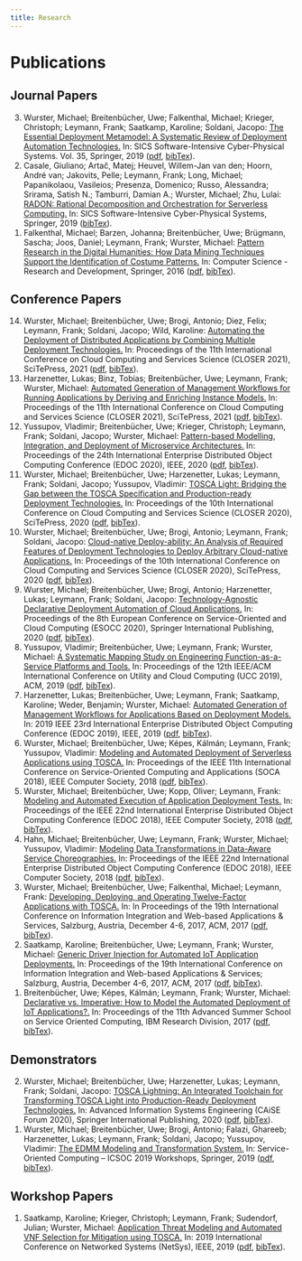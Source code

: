 ```yaml
---
title: Research
---
```


# Publications

## Journal Papers

<ol reversed="">
<li><!-- BibTexKey: Wurster2019_EDMM --> Wurster, Michael; Breitenbücher, Uwe; Falkenthal, Michael; Krieger, Christoph; Leymann, Frank; Saatkamp, Karoline; Soldani, Jacopo: <a href="http://www2.informatik.uni-stuttgart.de/cgi-bin/NCSTRL/NCSTRL_view.pl?id=ART-2019-17">The Essential Deployment Metamodel: A Systematic Review of Deployment Automation Technologies.</a> In: SICS Software-Intensive Cyber-Physical Systems. Vol. 35, Springer, 2019 (<a href="https://link.springer.com/content/pdf/10.1007/s00450-019-00412-x.pdf" aria-label="PDF" target="new">pdf</a>, <a href="http://193.196.53.174:8060/bibtex?bibTexString=true&amp;id=Wurster2019_EDMM" target="new">bibTex</a>).</li>
<li><!-- BibTexKey: Casale2019_RADON --> Casale, Giuliano; Artač, Matej; Heuvel, Willem-Jan van den; Hoorn, André van; Jakovits, Pelle; Leymann, Frank; Long, Michael; Papanikolaou, Vasileios; Presenza, Domenico; Russo, Alessandra; Srirama, Satish N.; Tamburri, Damian A.; Wurster, Michael; Zhu, Lulai: <a href="http://www2.informatik.uni-stuttgart.de/cgi-bin/NCSTRL/NCSTRL_view.pl?id=ART-2019-16">RADON: Rational Decomposition and Orchestration for Serverless Computing.</a> In: SICS Software-Intensive Cyber-Physical Systems, Springer, 2019 (<a href="http://193.196.53.174:8060/bibtex?bibTexString=true&amp;id=Casale2019_RADON" target="new">bibTex</a>).</li>
<li><!-- BibTexKey: ART-2016-15 --> Falkenthal, Michael; Barzen, Johanna; Breitenbücher, Uwe; Brügmann, Sascha; Joos, Daniel; Leymann, Frank; Wurster, Michael: <a href="http://www2.informatik.uni-stuttgart.de/cgi-bin/NCSTRL/NCSTRL_view.pl?id=ART-2016-15">Pattern Research in the Digital Humanities: How Data Mining Techniques Support the Identification of Costume Patterns.</a> In: Computer Science - Research and Development, Springer, 2016 (<a href="https://www.iaas.uni-stuttgart.de/publications/ART-2016-15-Pattern-research-in-the-digital-humanities.pdf" aria-label="PDF" target="new">pdf</a>, <a href="http://193.196.53.174:8060/bibtex?bibTexString=true&amp;id=ART-2016-15" target="new">bibTex</a>).</li>
</ol>

## Conference Papers

<ol reversed="">
<li><!-- BibTexKey: Wurster2021_CombiningDeploymentTechnologies --> Wurster, Michael; Breitenbücher, Uwe; Brogi, Antonio; Diez, Felix; Leymann, Frank; Soldani, Jacopo; Wild, Karoline: <a href="https://www.scitepress.org/PublicationsDetail.aspx?ID=jTnrQW1dMfU=&amp;t=1">Automating the Deployment of Distributed Applications by Combining Multiple Deployment Technologies.</a> In: Proceedings of the 11th International Conference on Cloud Computing and Services Science (CLOSER 2021), SciTePress, 2021 (<a href="https://www.iaas.uni-stuttgart.de/publications/Wurster2021_CombiningDeploymentTechnologies.pdf" aria-label="PDF" target="new">pdf</a>, <a href="http://193.196.53.174:8060/bibtex?bibTexString=true&amp;id=Wurster2021_CombiningDeploymentTechnologies" target="new">bibTex</a>).</li>
<li><!-- BibTexKey: Harzenetter2021_ManageRunningApplications --> Harzenetter, Lukas; Binz, Tobias; Breitenbücher, Uwe; Leymann, Frank; Wurster, Michael: <a href="https://www.scitepress.org/PublicationsDetail.aspx?ID=mo00ZHyrCGg=">Automated Generation of Management Workflows for Running Applications by Deriving and Enriching Instance Models.</a> In: Proceedings of the 11th International Conference on Cloud Computing and Services Science (CLOSER 2021), SciTePress, 2021 (<a href="https://www.iaas.uni-stuttgart.de/publications/Harzenetter2021_ManageRunningApplications.pdf" aria-label="PDF" target="new">pdf</a>, <a href="http://193.196.53.174:8060/bibtex?bibTexString=true&amp;id=Harzenetter2021_ManageRunningApplications" target="new">bibTex</a>).</li>
<li><!-- BibTexKey: Yussupov2020_Pattern-basedMSAModeling --> Yussupov, Vladimir; Breitenbücher, Uwe; Krieger, Christoph; Leymann, Frank; Soldani, Jacopo; Wurster, Michael: <a href="https://ieeexplore.ieee.org/document/9233043">Pattern-based Modelling, Integration, and Deployment of Microservice Architectures.</a> In: Proceedings of the 24th International Enterprise Distributed Object Computing Conference (EDOC 2020), IEEE, 2020 (<a href="https://www.iaas.uni-stuttgart.de/publications/INPROC-2020-49-Pattern-basedMSAModeling.pdf" aria-label="PDF" target="new">pdf</a>, <a href="http://193.196.53.174:8060/bibtex?bibTexString=true&amp;id=Yussupov2020_Pattern-basedMSAModeling" target="new">bibTex</a>).</li>
<li><!-- BibTexKey: Wurster2020_TOSCALight --> Wurster, Michael; Breitenbücher, Uwe; Harzenetter, Lukas; Leymann, Frank; Soldani, Jacopo; Yussupov, Vladimir: <a href="http://www2.informatik.uni-stuttgart.de/cgi-bin/NCSTRL/NCSTRL_view.pl?id=INPROC-2020-26">TOSCA Light: Bridging the Gap between the TOSCA Specification and Production-ready Deployment Technologies.</a> In: Proceedings of the 10th International Conference on Cloud Computing and Services Science (CLOSER 2020), SciTePress, 2020 (<a href="https://www.iaas.uni-stuttgart.de/publications/Wurster_TOSCA_Light.pdf" aria-label="PDF" target="new">pdf</a>, <a href="http://193.196.53.174:8060/bibtex?bibTexString=true&amp;id=Wurster2020_TOSCALight" target="new">bibTex</a>).</li>
<li><!-- BibTexKey: Wurster2020_CloudNativeDeployAbility --> Wurster, Michael; Breitenbücher, Uwe; Brogi, Antonio; Leymann, Frank; Soldani, Jacopo: <a href="http://www2.informatik.uni-stuttgart.de/cgi-bin/NCSTRL/NCSTRL_view.pl?id=INPROC-2020-25">Cloud-native Deploy-ability: An Analysis of Required Features of Deployment Technologies to Deploy Arbitrary Cloud-native Applications.</a> In: Proceedings of the 10th International Conference on Cloud Computing and Services Science (CLOSER 2020), SciTePress, 2020 (<a href="https://www.iaas.uni-stuttgart.de/publications/Wurster_Cloud_Native_Deploy_Ability.pdf" aria-label="PDF" target="new">pdf</a>, <a href="http://193.196.53.174:8060/bibtex?bibTexString=true&amp;id=Wurster2020_CloudNativeDeployAbility" target="new">bibTex</a>).</li>
<li><!-- BibTexKey: Wurster2020_EDMM_SaaS_PaaS --> Wurster, Michael; Breitenbücher, Uwe; Brogi, Antonio; Harzenetter, Lukas; Leymann, Frank; Soldani, Jacopo: <a href="http://www2.informatik.uni-stuttgart.de/cgi-bin/NCSTRL/NCSTRL_view.pl?id=INPROC-2020-13">Technology-Agnostic Declarative Deployment Automation of Cloud Applications.</a> In: Proceedings of the 8th European Conference on Service-Oriented and Cloud Computing (ESOCC 2020), Springer International Publishing, 2020 (<a href="https://www.iaas.uni-stuttgart.de/publications/INPROC-2020-13-Technology-Agnostic-Declarative-Deployment-Automation.pdf" aria-label="PDF" target="new">pdf</a>, <a href="http://193.196.53.174:8060/bibtex?bibTexString=true&amp;id=Wurster2020_EDMM_SaaS_PaaS" target="new">bibTex</a>).</li>
<li><!-- BibTexKey: Yussupov2019_SystematicMappingStudy --> Yussupov, Vladimir; Breitenbücher, Uwe; Leymann, Frank; Wurster, Michael: <a href="http://www2.informatik.uni-stuttgart.de/cgi-bin/NCSTRL/NCSTRL_view.pl?id=INPROC-2019-37">A Systematic Mapping Study on Engineering Function-as-a-Service Platforms and Tools.</a> In: Proceedings of the 12th IEEE/ACM International Conference on Utility and Cloud Computing (UCC 2019), ACM, 2019 (<a href="https://www.iaas.uni-stuttgart.de/publications/Yussupov2019_SystematicMappingStudyFaaS.pdf" aria-label="PDF" target="new">pdf</a>, <a href="http://193.196.53.174:8060/bibtex?bibTexString=true&amp;id=Yussupov2019_SystematicMappingStudy" target="new">bibTex</a>).</li>
<li><!-- BibTexKey: Harzenetter2019_ManagementWorkflows --> Harzenetter, Lukas; Breitenbücher, Uwe; Leymann, Frank; Saatkamp, Karoline; Weder, Benjamin; Wurster, Michael: <a href="http://www2.informatik.uni-stuttgart.de/cgi-bin/NCSTRL/NCSTRL_view.pl?id=INPROC-2019-33">Automated Generation of Management Workflows for Applications Based on Deployment Models.</a> In: 2019 IEEE 23rd International Enterprise Distributed Object Computing Conference (EDOC 2019), IEEE, 2019 (<a href="https://www.iaas.uni-stuttgart.de/publications/INPROC-2019-33-Adding_Managment_Features.pdf" aria-label="PDF" target="new">pdf</a>, <a href="http://193.196.53.174:8060/bibtex?bibTexString=true&amp;id=Harzenetter2019_ManagementWorkflows" target="new">bibTex</a>).</li>
<li><!-- BibTexKey: Wurster2018_ModelingServerlessTOSCA --> Wurster, Michael; Breitenbücher, Uwe; Képes, Kálmán; Leymann, Frank; Yussupov, Vladimir: <a href="http://www2.informatik.uni-stuttgart.de/cgi-bin/NCSTRL/NCSTRL_view.pl?id=INPROC-2018-48">Modeling and Automated Deployment of Serverless Applications using TOSCA.</a> In: Proceedings of the IEEE 11th International Conference on Service-Oriented Computing and Applications (SOCA 2018), IEEE Computer Society, 2018 (<a href="https://www.iaas.uni-stuttgart.de/publications/INPROC-2018-48-Modeling-and-Automated-Deployment-of-Serverless-Applications-using-TOSCA.pdf" aria-label="PDF" target="new">pdf</a>, <a href="http://193.196.53.174:8060/bibtex?bibTexString=true&amp;id=Wurster2018_ModelingServerlessTOSCA" target="new">bibTex</a>).</li>
<li><!-- BibTexKey: Wurster2018_DeploymentTesting --> Wurster, Michael; Breitenbücher, Uwe; Kopp, Oliver; Leymann, Frank: <a href="http://www2.informatik.uni-stuttgart.de/cgi-bin/NCSTRL/NCSTRL_view.pl?id=INPROC-2018-41">Modeling and Automated Execution of Application Deployment Tests.</a> In: Proceedings of the IEEE 22nd International Enterprise Distributed Object Computing Conference (EDOC 2018), IEEE Computer Society, 2018 (<a href="https://www.iaas.uni-stuttgart.de/publications/INPROC-2018-41-Modeling-and-Automated-Execution-of-Application-Deployment-Tests.pdf" aria-label="PDF" target="new">pdf</a>, <a href="http://193.196.53.174:8060/bibtex?bibTexString=true&amp;id=Wurster2018_DeploymentTesting" target="new">bibTex</a>).</li>
<li><!-- BibTexKey: INPROC-2018-40 --> Hahn, Michael; Breitenbücher, Uwe; Leymann, Frank; Wurster, Michael; Yussupov, Vladimir: <a href="http://www2.informatik.uni-stuttgart.de/cgi-bin/NCSTRL/NCSTRL_view.pl?id=INPROC-2018-40">Modeling Data Transformations in Data-Aware Service Choreographies.</a> In: Proceedings of the IEEE 22nd International Enterprise Distributed Object Computing Conference (EDOC 2018), IEEE Computer Society, 2018 (<a href="https://www.iaas.uni-stuttgart.de/publications/INPROC-2018-40-Modeling-Data-Transformations-in-Data-aware-Service-Choreographies.pdf" aria-label="PDF" target="new">pdf</a>, <a href="http://193.196.53.174:8060/bibtex?bibTexString=true&amp;id=INPROC-2018-40" target="new">bibTex</a>).</li>
<li><!-- BibTexKey: Wurster2017_TwelveFactorTOSCA --> Wurster, Michael; Breitenbücher, Uwe; Falkenthal, Michael; Leymann, Frank: <a href="http://www2.informatik.uni-stuttgart.de/cgi-bin/NCSTRL/NCSTRL_view.pl?id=INPROC-2017-68">Developing, Deploying, and Operating Twelve-Factor Applications with TOSCA.</a> In: In Proceedings of the 19th International Conference on Information Integration and Web-based Applications &amp; Services, Salzburg, Austria, December 4-6, 2017, ACM, 2017 (<a href="https://www.iaas.uni-stuttgart.de/publications/INPROC-2017-68-Developing-Deploying-and-Operating-Twelve-Factor-Applications-with-TOSCA.pdf" aria-label="PDF" target="new">pdf</a>, <a href="http://193.196.53.174:8060/bibtex?bibTexString=true&amp;id=Wurster2017_TwelveFactorTOSCA" target="new">bibTex</a>).</li>
<li><!-- BibTexKey: Saatkamp2017_DriverInjection --> Saatkamp, Karoline; Breitenbücher, Uwe; Leymann, Frank; Wurster, Michael: <a href="http://www2.informatik.uni-stuttgart.de/cgi-bin/NCSTRL/NCSTRL_view.pl?id=INPROC-2017-67">Generic Driver Injection for Automated IoT Application Deployments.</a> In: Proceedings of the 19th International Conference on Information Integration and Web-based Applications &amp; Services; Salzburg, Austria, December 4-6, 2017, ACM, 2017 (<a href="https://www.iaas.uni-stuttgart.de/publications/INPROC-2017-67-Generic-Driver-Injection-for-Automated-IoT-Application-Deployments.pdf" aria-label="PDF" target="new">pdf</a>, <a href="http://193.196.53.174:8060/bibtex?bibTexString=true&amp;id=Saatkamp2017_DriverInjection" target="new">bibTex</a>).</li>
<li><!-- BibTexKey: Breitenbuecher2017_DeclarativeVsImperative --> Breitenbücher, Uwe; Képes, Kálmán; Leymann, Frank; Wurster, Michael: <a href="http://www2.informatik.uni-stuttgart.de/cgi-bin/NCSTRL/NCSTRL_view.pl?id=INPROC-2017-65">Declarative vs. Imperative: How to Model the Automated Deployment of IoT Applications?.</a> In: Proceedings of the 11th Advanced Summer School on Service Oriented Computing, IBM Research Division, 2017 (<a href="https://www.iaas.uni-stuttgart.de/publications/INPROC-2017-65-Breitenbuecher_SummerSOC_2017_CR.pdf" aria-label="PDF" target="new">pdf</a>, <a href="http://193.196.53.174:8060/bibtex?bibTexString=true&amp;id=Breitenbuecher2017_DeclarativeVsImperative" target="new">bibTex</a>).</li>
</ol>

## Demonstrators

<ol reversed="">
<li><!-- BibTexKey: Wurster2020_TOSCA_Lightning_Demo --> Wurster, Michael; Breitenbücher, Uwe; Harzenetter, Lukas; Leymann, Frank; Soldani, Jacopo: <a href="https://link.springer.com/chapter/10.1007/978-3-030-58135-0_12">TOSCA Lightning: An Integrated Toolchain for Transforming TOSCA Light into Production-Ready Deployment Technologies.</a> In: Advanced Information Systems Engineering (CAiSE Forum 2020), Springer International Publishing, 2020 (<a href="https://www.iaas.uni-stuttgart.de/publications/Wurster2020_TOSCA_Lightning_Demo.pdf" aria-label="PDF" target="new">pdf</a>, <a href="http://193.196.53.174:8060/bibtex?bibTexString=true&amp;id=Wurster2020_TOSCA_Lightning_Demo" target="new">bibTex</a>).</li>
<li><!-- BibTexKey: Wurster2019_EDMM_Transformation --> Wurster, Michael; Breitenbücher, Uwe; Brogi, Antonio; Falazi, Ghareeb; Harzenetter, Lukas; Leymann, Frank; Soldani, Jacopo; Yussupov, Vladimir: <a href="http://www2.informatik.uni-stuttgart.de/cgi-bin/NCSTRL/NCSTRL_view.pl?id=INPROC-2019-41">The EDMM Modeling and Transformation System.</a> In: Service-Oriented Computing – ICSOC 2019 Workshops, Springer, 2019 (<a href="https://www.iaas.uni-stuttgart.de/publications/INPROC-2019-41-ICSOC-2019-The-EDMM-Modeling-and-Transformation-System.pdf" aria-label="PDF" target="new">pdf</a>, <a href="http://193.196.53.174:8060/bibtex?bibTexString=true&amp;id=Wurster2019_EDMM_Transformation" target="new">bibTex</a>).</li>
</ol>

## Workshop Papers

<ol reversed="">
<li><!-- BibTexKey: Saatkamp2019_ThreatModeling --> Saatkamp, Karoline; Krieger, Christoph; Leymann, Frank; Sudendorf, Julian; Wurster, Michael: <a href="http://www2.informatik.uni-stuttgart.de/cgi-bin/NCSTRL/NCSTRL_view.pl?id=INPROC-2019-40">Application Threat Modeling and Automated VNF Selection for Mitigation using TOSCA.</a> In: 2019 International Conference on Networked Systems (NetSys), IEEE, 2019 (<a href="https://www.iaas.uni-stuttgart.de/publications/INPROC-2019-40_Application-Threat-Modeling-Mitigation.pdf" aria-label="PDF" target="new">pdf</a>, <a href="http://193.196.53.174:8060/bibtex?bibTexString=true&amp;id=Saatkamp2019_ThreatModeling" target="new">bibTex</a>).</li>
</ol>
